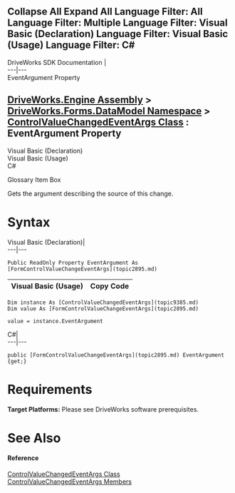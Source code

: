 Collapse All Expand All Language Filter: All  Language Filter: Multiple  Language Filter: Visual Basic (Declaration) Language Filter: Visual Basic (Usage) Language Filter: C#  
---  
DriveWorks SDK Documentation  |   
---|---  
EventArgument Property   
  
[DriveWorks.Engine Assembly](topic2156.md) > [DriveWorks.Forms.DataModel Namespace](topic9371.md) > [ControlValueChangedEventArgs Class](topic9385.md) : EventArgument Property  
---  
  
Visual Basic (Declaration)    
Visual Basic (Usage)    
C# 

Glossary Item Box

Gets the argument describing the source of this change. 

# Syntax

Visual Basic (Declaration)|   
---|---  
      
    
    Public ReadOnly Property EventArgument As [FormControlValueChangeEventArgs](topic2895.md)  
  
Visual Basic (Usage)| Copy Code  
---|---  
      
    
    Dim instance As [ControlValueChangedEventArgs](topic9385.md)
    Dim value As [FormControlValueChangeEventArgs](topic2895.md)
     
    value = instance.EventArgument  
  
C#|   
---|---  
      
    
    public [FormControlValueChangeEventArgs](topic2895.md) EventArgument {get;}  
  
# Requirements

**Target Platforms:** Please see DriveWorks software prerequisites.

# See Also

#### Reference

[ControlValueChangedEventArgs Class](topic9385.md)   
[ControlValueChangedEventArgs Members](topic9386.md)


